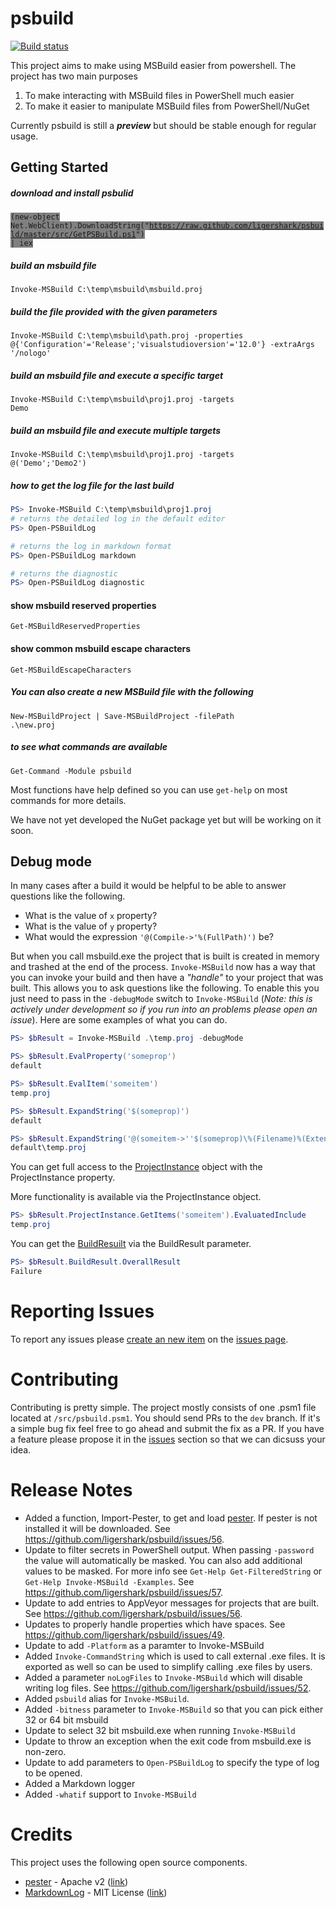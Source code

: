 psbuild
=======

[![Build status](https://ci.appveyor.com/api/projects/status/k7p2m9b6h5m9w2q3/branch/master)](https://ci.appveyor.com/project/sayedihashimi/psbuild/branch/master)

This project aims to make using MSBuild easier from powershell. The project has two main purposes

1. To make interacting with MSBuild files in PowerShell much easier
1. To make it easier to manipulate MSBuild files from PowerShell/NuGet

Currently psbuild is still a ***preview*** but should be stable enough for regular usage.

## Getting Started


##### download and install psbulid
<code style="background-color:grey">(new-object Net.WebClient).DownloadString("https://raw.github.com/ligershark/psbuild/master/src/GetPSBuild.ps1") | iex</code>

##### build an msbuild file
<code>Invoke-MSBuild C:\temp\msbuild\msbuild.proj</code>

##### build the file provided with the given parameters
<code>Invoke-MSBuild C:\temp\msbuild\path.proj -properties @{'Configuration'='Release';'visualstudioversion'='12.0'} -extraArgs '/nologo'</code>

##### build an msbuild file and execute a specific target
<code>Invoke-MSBuild C:\temp\msbuild\proj1.proj -targets Demo</code>

##### build an msbuild file and execute multiple targets
<code>Invoke-MSBuild C:\temp\msbuild\proj1.proj -targets @('Demo';'Demo2')</code>
##### how to get the log file for the last build

```powershell
PS> Invoke-MSBuild C:\temp\msbuild\proj1.proj
# returns the detailed log in the default editor
PS> Open-PSBuildLog

# returns the log in markdown format
PS> Open-PSBuildLog markdown

# returns the diagnostic
PS> Open-PSBuildLog diagnostic
```

#### show msbuild reserved properties
<code>Get-MSBuildReservedProperties</code>

#### show common msbuild escape characters
<code>Get-MSBuildEscapeCharacters</code>

##### You can also create a new MSBuild file with the following
<code>New-MSBuildProject | Save-MSBuildProject -filePath .\new.proj</code>

##### to see what commands are available
<code>Get-Command -Module psbuild</code>

Most functions have help defined so you can use ```get-help``` on most commands for more details.

We have not yet developed the NuGet package yet but will be working on it soon.

## Debug mode
In many cases after a build it would be helpful to be able to answer questions like the following.
 
 - What is the value of `x` property?
 - What is the value of `y` property?
 - What would the expression ```'@(Compile->'%(FullPath)')``` be?

But when you call msbuild.exe the project that is built is created in memory and trashed at the end of the process. ```Invoke-MSBuild``` now has a way that you can invoke your build and then have a _"handle"_ to your project that was built. This allows you to ask questions like the following. To enable this you just need to pass in the ```-debugMode``` switch to ```Invoke-MSBuild``` (_Note: this is actively under development so if you run into an problems please open an issue_). Here are some examples of what you can do.

```powershell
PS> $bResult = Invoke-MSBuild .\temp.proj -debugMode

PS> $bResult.EvalProperty('someprop')
default

PS> $bResult.EvalItem('someitem')
temp.proj

PS> $bResult.ExpandString('$(someprop)')
default

PS> $bResult.ExpandString('@(someitem->''$(someprop)\%(Filename)%(Extension)'')')
default\temp.proj
```

You can get full access to the [ProjectInstance](http://msdn.microsoft.com/en-us/library/microsoft.build.execution.projectinstance(v=vs.121).aspx) object with the ProjectInstance property.

More functionality is available via the ProjectInstance object.

```powershell
PS> $bResult.ProjectInstance.GetItems('someitem').EvaluatedInclude
temp.proj
```

You can get the [BuildResuilt](http://msdn.microsoft.com/en-us/library/microsoft.build.execution.buildresult(v=vs.121).aspx) via the BuildResult parameter.

```powershell
PS> $bResult.BuildResult.OverallResult
Failure
```

# Reporting Issues
To report any issues please [create an new item](https://github.com/ligershark/psbuild/issues/new) on the [issues page](https://github.com/ligershark/psbuild/issues/).

# Contributing
Contributing is pretty simple. The project mostly consists of one .psm1 file located at ```/src/psbuild.psm1```. You should send PRs to the ```dev``` branch. If it's a simple bug fix feel free to go ahead and submit the fix as a PR. If you have a feature please propose it in the [issues](https://github.com/ligershark/psbuild/issues) section so that we can dicsuss your idea.

# Release Notes
- Added a function, Import-Pester, to get and load [pester](https://github.com/pester/Pester). If pester is not installed it will be downloaded. See https://github.com/ligershark/psbuild/issues/56.
- Update to filter secrets in PowerShell output. When passing ```-password``` the value will automatically be masked. You can also add additional values to be masked. For more info see ```Get-Help Get-FilteredString``` or ```Get-Help Invoke-MSBuild -Examples```. See https://github.com/ligershark/psbuild/issues/57.
- Update to add entries to AppVeyor messages for projects that are built. See https://github.com/ligershark/psbuild/issues/56.
- Updates to properly handle properties which have spaces. See https://github.com/ligershark/psbuild/issues/49.
- Update to add ```-Platform``` as a paramter to Invoke-MSBuild
- Added ```Invoke-CommandString``` which is used to call external .exe files. It is exported as well so can be used to simplify calling .exe files by users.
- Added a parameter ```noLogFiles``` to ```Invoke-MSBuild``` which will disable writing log files. See https://github.com/ligershark/psbuild/issues/52.
- Added ```psbuild``` alias for ```Invoke-MSBuild```.
- Added ```-bitness``` parameter to ```Invoke-MSBuild``` so that you can pick either 32 or 64 bit msbuild
- Update to select 32 bit msbuild.exe when running ```Invoke-MSBuild```
- Update to throw an exception when the exit code from msbuild.exe is non-zero.
- Update to add parameters to ```Open-PSBuildLog``` to specify the type of log to be opened.
- Added a Markdown logger
- Added ```-whatif``` support to ```Invoke-MSBuild```

# Credits

This project uses the following open source components.

- [pester](https://github.com/pester/Pester) - Apache v2 ([link](https://github.com/pester/Pester/blob/master/LICENSE)) 
- [MarkdownLog](https://github.com/Wheelies/MarkdownLog) - MIT License ([link](https://github.com/Wheelies/MarkdownLog/blob/master/LICENSE))
